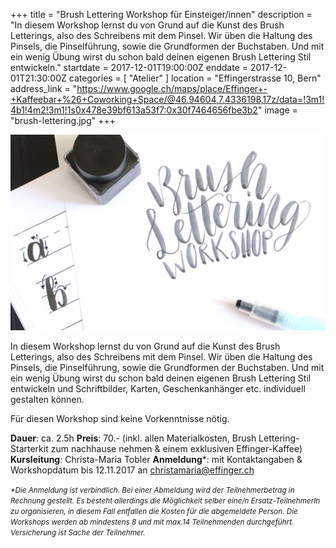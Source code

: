 +++
title = "Brush Lettering Workshop für Einsteiger/innen"
description = "In diesem Workshop lernst du von Grund auf die Kunst des Brush Letterings, also des Schreibens mit dem Pinsel. Wir üben die Haltung des Pinsels, die Pinselführung, sowie die Grundformen der Buchstaben. Und mit ein wenig Übung wirst du schon bald deinen eigenen Brush Lettering Stil entwickeln."
startdate = 2017-12-01T19:00:00Z
enddate = 2017-12-01T21:30:00Z
categories = [ "Atelier" ]
location = "Effingerstrasse 10, Bern"
address_link = "https://www.google.ch/maps/place/Effinger+-+Kaffeebar+%26+Coworking+Space/@46.94604,7.4336198,17z/data=!3m1!4b1!4m2!3m1!1s0x478e39bf613a53f7:0x30f7464656fbe3b2"
image = "brush-lettering.jpg"
+++

![Brush Lettering Workshop im Atelier](brush-lettering.jpg)

In diesem Workshop lernst du von Grund auf die Kunst des Brush Letterings, also des Schreibens mit dem Pinsel. Wir üben die Haltung des Pinsels, die Pinselführung, sowie die Grundformen der Buchstaben. Und mit ein wenig Übung wirst du schon bald deinen eigenen Brush Lettering Stil entwickeln und Schriftbilder, Karten, Geschenkanhänger etc. individuell gestalten können.

Für diesen Workshop sind keine Vorkenntnisse nötig.


**Dauer**: ca. 2.5h
**Preis**: 70.- (inkl. allen Materialkosten, Brush Lettering-Starterkit zum nachhause nehmen & einem exklusiven Effinger-Kaffee)
**Kursleitung**: Christa-Maria Tobler
**Anmeldung**\*: mit Kontaktangaben & Workshopdatum bis 12.11.2017 an [christamaria@effinger.ch](mailto:christamaria@effinger.ch)

<small>*\*Die Anmeldung ist verbindlich. Bei einer Abmeldung wird der Teilnehmerbetrag in Rechnung gestellt. Es besteht allerdings die Möglichkeit selber eine/n Ersatz-TeilnehmerIn zu organisieren, in diesem Fall entfallen die Kosten für die abgemeldete Person. Die Workshops werden ab mindestens 8 und mit max.14 Teilnehmenden durchgeführt. Versicherung ist Sache der Teilnehmer.*</small>
